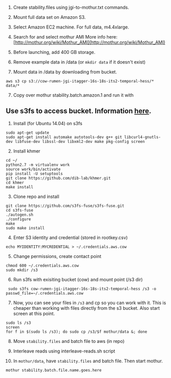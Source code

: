 1. Create stability.files using jgi-to-mothur.txt commands.

2. Mount full data set on Amazon S3.

3. Select Amazon EC2 machine. For full data, m4.4xlarge.

5. Search for and select mothur AMI
More info here: [http://mothur.org/wiki/Mothur_AMI](http://mothur.org/wiki/Mothur_AMI)

4. Before launching, add 400 GB storage.

5. Remove example data in /data (or `mkdir data` if it doesn't exist)

6. Mount data in /data by downloading from bucket.

  ```shell
  aws s3 cp s3://cow-rumen-jgi-itagger-16s-18s-its2-temporal-hess/* data/*
  ```


7. Copy over mothur stability.batch.amazon.1 and run it with 


## Use s3fs to access bucket. Information [here](https://github.com/s3fs-fuse/s3fs-fuse).

1. Install (for Ubuntu 14.04) on s3fs

  ```shell
  sudo apt-get update
  sudo apt-get install automake autotools-dev g++ git libcurl4-gnutls-dev libfuse-dev libssl-dev libxml2-dev make pkg-config screen
  ```
2. Install khmer

  ```shell
  cd ~/
  python2.7 -m virtualenv work
  source work/bin/activate
  pip install -U setuptools
  git clone https://github.com/dib-lab/khmer.git
  cd khmer
  make install
  ```
3. Clone repo and install

  ```shell
  git clone https://github.com/s3fs-fuse/s3fs-fuse.git
  cd s3fs-fuse
  ./autogen.sh
  ./configure
  make
  sudo make install
  ```
  
4. Enter S3 identity and credential (stored in rootkey.csv)

  ```shell
  echo MYIDENTITY:MYCREDENTIAL > ~/.credentials.aws.cow
  ```
5. Change permissions, create contact point

  ```shell
  chmod 600 ~/.credentials.aws.cow
  sudo mkdir /s3
  ```

6. Run s3fs with exisiting bucket (cow) and mount point (/s3 dir)

  ```shell
   sudo s3fs cow-rumen-jgi-itagger-16s-18s-its2-temporal-hess /s3 -o passwd_file=~/.credentials.aws.cow
  ```
  
7. Now, you can see your files in `/s3` and cp so you can work with it. This is cheaper than working with files directly from the s3 bucket. Also start screen at this point.

  ```shell
  sudo ls /s3
  screen
  for f in $(sudo ls /s3); do sudo cp /s3/$f mothur/data &; done
  ```
8. Move `stability.files` and batch file to aws (in repo)

9. Interleave reads using interleave-reads.sh script

10. In `mothur/data`, have `stability.files` and batch file. Then start mothur.

  ```shell
  mothur stability.batch.file.name.goes.here
  ```
